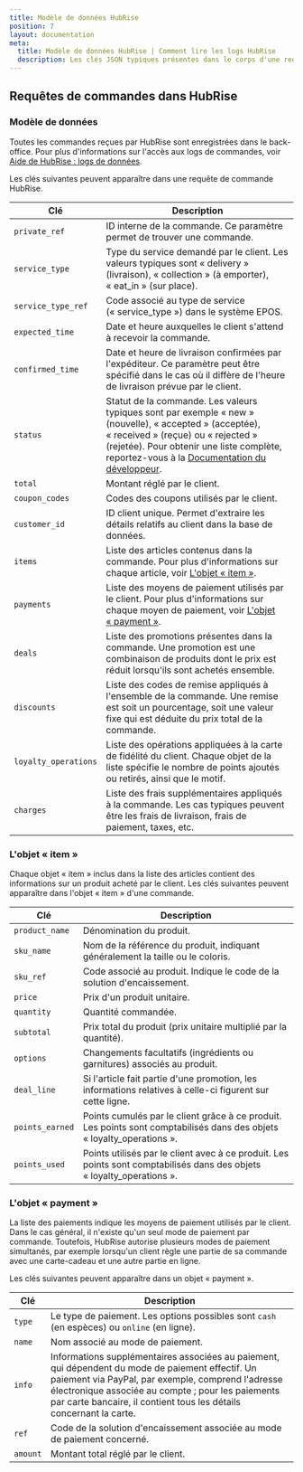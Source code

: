 ```yaml
---
title: Modèle de données HubRise
position: 7
layout: documentation
meta:
  title: Modèle de données HubRise | Comment lire les logs HubRise
  description: Les clés JSON typiques présentes dans le corps d'une requête HubRise.
---
```


## Requêtes de commandes dans HubRise

### Modèle de données

Toutes les commandes reçues par HubRise sont enregistrées dans le back-office. Pour plus d'informations sur l'accès aux logs de commandes, voir [Aide de HubRise : logs de données](/docs/data/#logs).

Les clés suivantes peuvent apparaître dans une requête de commande HubRise.

| Clé                  | Description                                                                                                                                                                                               |
| -------------------- | --------------------------------------------------------------------------------------------------------------------------------------------------------------------------------------------------------- |
| `private_ref`        | ID interne de la commande. Ce paramètre permet de trouver une commande.                                                                                                                                           |
| `service_type`       | Type du service demandé par le client. Les valeurs typiques sont « delivery » (livraison), « collection » (à emporter), « eat_in » (sur place).                                                                                                     |
| `service_type_ref`   | Code associé au type de service (« service_type ») dans le système EPOS.                                                                                                                                                 |
| `expected_time`      | Date et heure auxquelles le client s'attend à recevoir la commande.                                                                                                                                              |
| `confirmed_time`     | Date et heure de livraison confirmées par l'expéditeur. Ce paramètre peut être spécifié dans le cas où il diffère de l'heure de livraison prévue par le client.                                                             |
| `status`             | Statut de la commande. Les valeurs typiques sont par exemple « new » (nouvelle), « accepted » (acceptée), « received » (reçue) ou « rejected » (rejetée). Pour obtenir une liste complète, reportez-vous à la [Documentation du développeur](/developers/api/order-management/#order-status). |
| `total`              | Montant réglé par le client.                                                                                                                                                                          |
| `coupon_codes`       | Codes des coupons utilisés par le client.                                                                                                                                                                    |
| `customer_id`        | ID client unique. Permet d'extraire les détails relatifs au client dans la base de données.                                                                                                                 |
| `items`              | Liste des articles contenus dans la commande. Pour plus d'informations sur chaque article, voir [L'objet « item »](/docs/hubrise-logs/modele-donnees-hubrise#l-objet-item).                                                          |
| `payments`           | Liste des moyens de paiement utilisés par le client. Pour plus d'informations sur chaque moyen de paiement, voir [L'objet « payment »](/docs/hubrise-logs/modele-donnees-hubrise#l-objet-payment).                        |
| `deals`              | Liste des promotions présentes dans la commande. Une promotion est une combinaison de produits dont le prix est réduit lorsqu'ils sont achetés ensemble.                                                                            |
| `discounts`          | Liste des codes de remise appliqués à l'ensemble de la commande. Une remise est soit un pourcentage, soit une valeur fixe qui est déduite du prix total de la commande.                                          |
| `loyalty_operations` | Liste des opérations appliquées à la carte de fidélité du client. Chaque objet de la liste spécifie le nombre de points ajoutés ou retirés, ainsi que le motif.                                                    |
| `charges`            | Liste des frais supplémentaires appliqués à la commande. Les cas typiques peuvent être les frais de livraison, frais de paiement, taxes, etc.                                                                                   |

### L'objet « item »

Chaque objet « item » inclus dans la liste des articles contient des informations sur un produit acheté par le client. Les clés suivantes peuvent apparaître dans l'objet « item » d'une commande.

| Clé             | Description                                                                                              |
| --------------- | -------------------------------------------------------------------------------------------------------- |
| `product_name`  | Dénomination du produit.                                                                                 |
| `sku_name`      | Nom de la référence du produit, indiquant généralement la taille ou le coloris.                                    |
| `sku_ref`       | Code associé au produit. Indique le code de la solution d'encaissement.                                        |
| `price`         | Prix d'un produit unitaire.                                                                           |
| `quantity`      | Quantité commandée.                                                                                    |
| `subtotal`      | Prix total du produit (prix unitaire multiplié par la quantité).                                                       |
| `options`       | Changements facultatifs (ingrédients ou garnitures) associés au produit.                              |
| `deal_line`     | Si l'article fait partie d'une promotion, les informations relatives à celle-ci figurent sur cette ligne.                              |
| `points_earned` | Points cumulés par le client grâce à ce produit. Les points sont comptabilisés dans des objets « loyalty_operations ». |
| `points_used`   | Points utilisés par le client avec à ce produit. Les points sont comptabilisés dans des objets « loyalty_operations ».   |

### L'objet « payment »

La liste des paiements indique les moyens de paiement utilisés par le client. Dans le cas général, il n'existe qu'un seul mode de paiement par commande. Toutefois, HubRise autorise plusieurs modes de paiement simultanés, par exemple lorsqu'un client règle une partie de sa commande avec une carte-cadeau et une autre partie en ligne.

Les clés suivantes peuvent apparaître dans un objet « payment ».

| Clé      | Description                                                                                                                                                                                                                                                   |
| -------- | ------------------------------------------------------------------------------------------------------------------------------------------------------------------------------------------------------------------------------------------------------------- |
| `type`   | Le type de paiement. Les options possibles sont `cash` (en espèces) ou `online` (en ligne).                                                                                                                                                                                                                  |
| `name`   | Nom associé au mode de paiement.                                                                                                                                                                                                                  |
| `info`   | Informations supplémentaires associées au paiement, qui dépendent du mode de paiement effectif. Un paiement via PayPal, par exemple, comprend l'adresse électronique associée au compte ; pour les paiements par carte bancaire, il contient tous les détails concernant la carte. |
| `ref`    | Code de la solution d'encaissement associée au mode de paiement concerné.                                                                                                                                                                                                              |
| `amount` | Montant total réglé par le client.                                                                                                                                                                                                                        |
